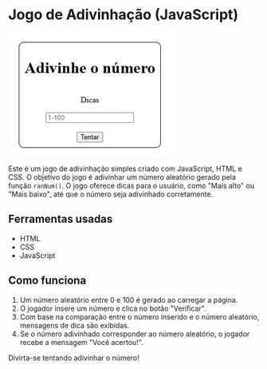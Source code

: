 # Jogo de Adivinhação (JavaScript)

![Imagem do Jogo de Adivinhação](/img/jogo.png)

Este é um jogo de adivinhação simples criado com JavaScript, HTML e CSS. O objetivo do jogo é adivinhar um número aleatório gerado pela função `ranNum()`. O jogo oferece dicas para o usuário, como "Mais alto" ou "Mais baixo", até que o número seja adivinhado corretamente.

## Ferramentas usadas

- HTML
- CSS
- JavaScript

## Como funciona

1. Um número aleatório entre 0 e 100 é gerado ao carregar a página.
2. O jogador insere um número e clica no botão "Verificar".
3. Com base na comparação entre o número inserido e o número aleatório, mensagens de dica são exibidas.
4. Se o número adivinhado corresponder ao número aleatório, o jogador recebe a mensagem "Você acertou!".

Divirta-se tentando adivinhar o número!